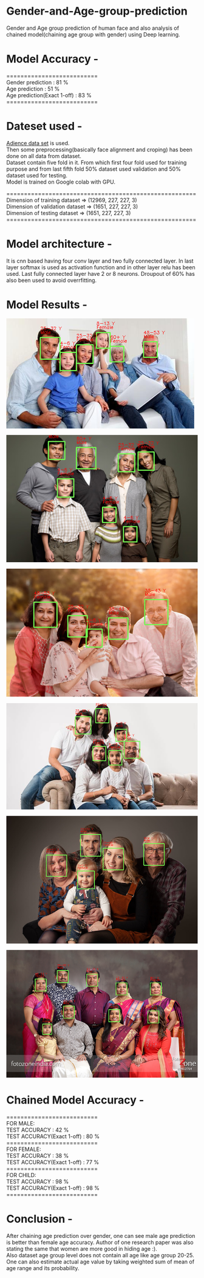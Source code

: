 # Gender-and-Age-group-prediction
Gender and Age group prediction of human face and also analysis of chained model(chaining age group with gender) using Deep learning.


# Model Accuracy -
==========================<br/>
Gender prediction : 81 %<br/>
Age prediction : 51 %<br/>
Age prediction(Exact 1-off) : 83 %<br/>
==========================<br/>

# Dateset used -
[Adience data set](https://www.kaggle.com/ttungl/adience-benchmark-gender-and-age-classification) is used.<br/>
Then some preprocessing(basically face alignment and croping) has been done on all data from dataset.<br/>
Dataset contain five fold in it. From which first four fold used for training purpose and from last fifth fold 50% dataset used validation and 50% dataset used for testing.</br>
Model is trained on Google colab with GPU.<br/>


======================================================<br/>
Dimension of training dataset =>  (12969, 227, 227, 3)<br/>
Dimension of validation dataset =>  (1651, 227, 227, 3)<br/>
Dimension of testing dataset =>  (1651, 227, 227, 3)<br/>
======================================================<br/>

# Model architecture -
It is cnn based having four conv layer and two fully connected layer. In last layer softmax is used as activation function and in other layer relu has been used. Last fully connected layer have 2 or 8 neurons. Droupout of 60% has also been used to avoid overrfitting.

# Model Results -


![Result 1](/results/r7.png)

![Result 2](/results/r6.png)

![Result 3](/results/r5.png)

![Result 4](/results/r1.png)

![Result 5](/results/r4.png)

![Result 6](/results/r3.png)


# Chained Model Accuracy -
==========================<br/>
FOR MALE:<br/>
TEST ACCURACY :  42 %<br/>
TEST ACCURACY(Exact 1-off) :  80 %<br/>
==========================<br/>
FOR FEMALE:<br/>
TEST ACCURACY :  38 %<br/>
TEST ACCURACY(Exact 1-off) :  77 %<br/>
==========================<br/>
FOR CHILD:<br/>
TEST ACCURACY :  98 %<br/>
TEST ACCURACY(Exact 1-off) :  98 %<br/>
==========================<br/>

# Conclusion -
After chaining age prediction over gender, one can see male age prediction is better than female age accuracy. Author of one research paper was also stating the same that women are more good in hiding age :).<br/>
Also dataset age group level does not contain all age like age group 20-25. One can also estimate actual age value by taking weighted sum of mean of age range and its probability.
